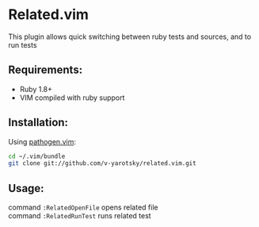 Related.vim
===========

This plugin allows quick switching between ruby tests and sources, and to run tests

Requirements:
-------------

  * Ruby 1.8+
  * VIM compiled with ruby support

Installation:
-------------

Using [pathogen.vim](https://github.com/tpope/vim-pathogen):

```sh
cd ~/.vim/bundle
git clone git://github.com/v-yarotsky/related.vim.git
```

Usage:
------

command `:RelatedOpenFile` opens related file  
command `:RelatedRunTest` runs related test  



